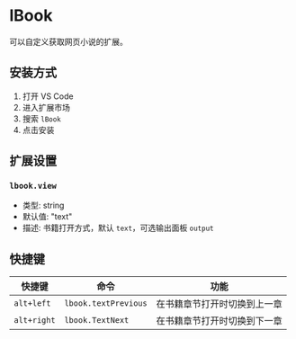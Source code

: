 # lBook

可以自定义获取网页小说的扩展。

## 安装方式

1. 打开 VS Code
2. 进入扩展市场
3. 搜索 `lBook`
4. 点击安装

## 扩展设置

### `lbook.view`
- 类型: string
- 默认值: "text"
- 描述: 书籍打开方式，默认 `text`，可选输出面板 `output`

## 快捷键

| 快捷键 | 命令 | 功能 |
|--------|------|------|
| `alt+left` | `lbook.textPrevious` | 在书籍章节打开时切换到上一章 |
| `alt+right` | `lbook.TextNext` | 在书籍章节打开时切换到下一章 |

